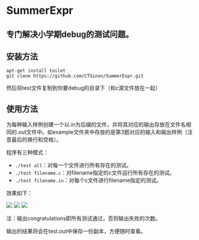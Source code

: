 # SummerExpr

## 专门解决小学期debug的测试问题。

## 安装方法

```
apt-get install toilet
git clone https://github.com/CTSinon/SummerExpr.git
```

然后将test文件复制到你要debug的目录下（和c源文件放在一起）

## 使用方法

为每种输入样例创建一个以.in为后缀的文件，并将其对应的输出存放在文件名相同的.out文件中。如example文件夹中存放的是第3题对应的输入和输出样例（注意最后的换行和空格）。

程序有三种模式：

- `./test all`：对每一个文件进行所有存在的测试。
- `./test filename.c`：对filename指定的c文件运行所有存在的测试。
- `./test filename.in`：对每个c文件进行filename指定的测试。

效果如下：

![](https://tva1.sinaimg.cn/large/007S8ZIlly1gg4x7wn916j31c00u07eq.jpg)
![](https://tva1.sinaimg.cn/large/007S8ZIlly1gg4x7wy5vvj31c00u0dqv.jpg)
![](https://tva1.sinaimg.cn/large/007S8ZIlly1gg4x7z2cawj31c00u0ajk.jpg)

注：输出congratulations即所有测试通过，否则输出失败的次数。

输出的结果将会在test.out中保存一份副本，方便随时查看。
